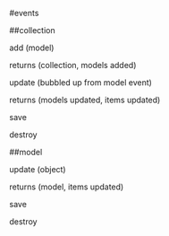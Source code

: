 #events

##collection

add (model)

returns (collection, models added)

update (bubbled up from model event)

returns (models updated, items updated)

save

destroy

##model

update (object)

returns (model, items updated)

save

destroy
